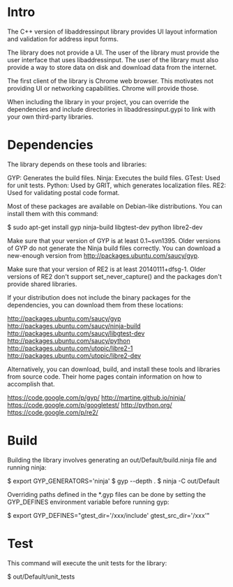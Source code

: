 # Intro

The C++ version of libaddressinput library provides UI layout information and
validation for address input forms.

The library does not provide a UI. The user of the library must provide the user
interface that uses libaddressinput. The user of the library must also provide a
way to store data on disk and download data from the internet.

The first client of the library is Chrome web browser. This motivates not
providing UI or networking capabilities. Chrome will provide those.

When including the library in your project, you can override the dependencies
and include directories in libaddressinput.gypi to link with your own
third-party libraries.

# Dependencies

The library depends on these tools and libraries:

GYP: Generates the build files.
Ninja: Executes the build files.
GTest: Used for unit tests.
Python: Used by GRIT, which generates localization files.
RE2: Used for validating postal code format.

Most of these packages are available on Debian-like distributions. You can
install them with this command:

$ sudo apt-get install gyp ninja-build libgtest-dev python libre2-dev

Make sure that your version of GYP is at least 0.1~svn1395. Older versions of
GYP do not generate the Ninja build files correctly. You can download a
new-enough version from http://packages.ubuntu.com/saucy/gyp.

Make sure that your version of RE2 is at least 20140111+dfsg-1. Older versions
of RE2 don't support set_never_capture() and the packages don't provide shared
libraries.

If your distribution does not include the binary packages for the dependencies,
you can download them from these locations:

http://packages.ubuntu.com/saucy/gyp
http://packages.ubuntu.com/saucy/ninja-build
http://packages.ubuntu.com/saucy/libgtest-dev
http://packages.ubuntu.com/saucy/python
http://packages.ubuntu.com/utopic/libre2-1
http://packages.ubuntu.com/utopic/libre2-dev

Alternatively, you can download, build, and install these tools and libraries
from source code. Their home pages contain information on how to accomplish
that.

https://code.google.com/p/gyp/
http://martine.github.io/ninja/
https://code.google.com/p/googletest/
http://python.org/
https://code.google.com/p/re2/

# Build

Building the library involves generating an out/Default/build.ninja file and
running ninja:

$ export GYP_GENERATORS='ninja'
$ gyp --depth .
$ ninja -C out/Default

Overriding paths defined in the *.gyp files can be done by setting the
GYP_DEFINES environment variable before running gyp:

$ export GYP_DEFINES="gtest_dir='/xxx/include' gtest_src_dir='/xxx'"

# Test

This command will execute the unit tests for the library:

$ out/Default/unit_tests

